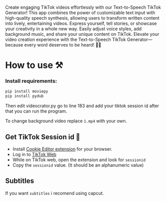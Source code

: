 Create engaging TikTok videos effortlessly with our Text-to-Speech TikTok Generator! This app combines the power of customizable text input with high-quality speech synthesis, allowing users to transform written content into lively, entertaining videos. Express yourself, tell stories, or showcase your creativity in a whole new way. Easily adjust voice styles, add background music, and share your unique content on TikTok. Elevate your video creation experience with the Text-to-Speech TikTok Generator—because every word deserves to be heard! 🚀🎶

# **How to use ⚒️**
### Install requirements:
```python
pip install moviepy
pip install pydub
```
Then edit videocrator.py go to line 183 and add your tiktok session id after that you can run the program.

To change background video replace ```1.mp4``` with your own.

## Get TikTok Session id 🍪
- Install [Cookie Editor extension](https://cookie-editor.cgagnier.ca) for your browser.
- Log in to [TikTok Web](https://tiktok.com)
- While on TikTok web, open the extension and look for ```sessionid```
- Copy the ```sessionid``` value. (It should be an alphanumeric value)

## Subtitles
If you want ```subtitles``` i recomend using capcut.

